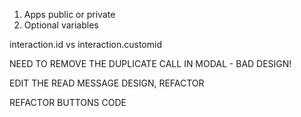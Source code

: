 1. Apps public or private
2. Optional variables


interaction.id vs interaction.customid

NEED TO REMOVE THE DUPLICATE CALL IN MODAL - BAD DESIGN!

EDIT THE READ MESSAGE DESIGN, REFACTOR

REFACTOR BUTTONS CODE